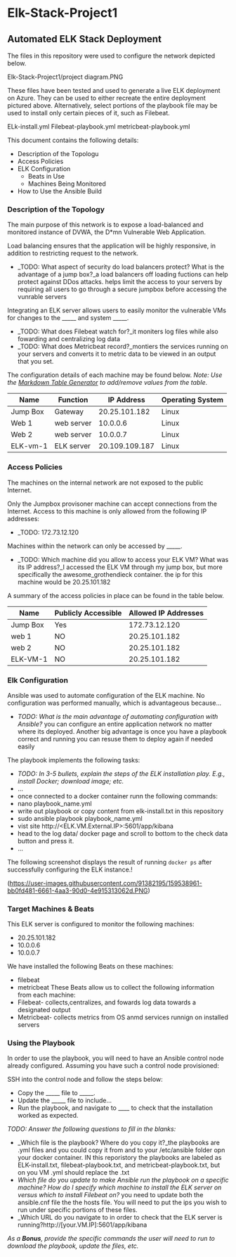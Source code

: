 # Elk-Stack-Project1
## Automated ELK Stack Deployment

The files in this repository were used to configure the network depicted below.

Elk-Stack-Project1/project diagram.PNG

These files have been tested and used to generate a live ELK deployment on Azure. They can be used to either recreate the entire deployment pictured above. Alternatively, select portions of the playbook file may be used to install only certain pieces of it, such as Filebeat.

  ELk-install.yml
  Filebeat-playbook.yml
  metricbeat-playbook.yml

This document contains the following details:
- Description of the Topologu
- Access Policies
- ELK Configuration
  - Beats in Use
  - Machines Being Monitored
- How to Use the Ansible Build


### Description of the Topology

The main purpose of this network is to expose a load-balanced and monitored instance of DVWA, the D*mn Vulnerable Web Application.

Load balancing ensures that the application will be highly responsive, in addition to restricting request to the network.
- _TODO: What aspect of security do load balancers protect? What is the advantage of a jump box?_a load balancers off loading fuctions can help protect against DDos attacks. helps limit the access to your servers by requiring all users to go through a secure jumpbox before accessing the vunrable servers

Integrating an ELK server allows users to easily monitor the vulnerable VMs for changes to the _____ and system _____.
- _TODO: What does Filebeat watch for?_it moniters log files while also fowarding and centralizing log data
- _TODO: What does Metricbeat record?_montiers the services running on your servers and converts it to metric data to be viewed in an output that you set.

The configuration details of each machine may be found below.
_Note: Use the [Markdown Table Generator](http://www.tablesgenerator.com/markdown_tables) to add/remove values from the table_.

| Name     | Function  | IP Address    | Operating System |
|----------|-----------|---------------|------------------|
| Jump Box | Gateway   | 20.25.101.182 | Linux            |
| Web 1    | web server| 10.0.0.6      | Linux            |
| Web 2    | web server| 10.0.0.7      | Linux            |
| ELK-vm-1 | ELK server| 20.109.109.187| Linux            |

### Access Policies

The machines on the internal network are not exposed to the public Internet. 

Only the Jumpbox provisoner machine can accept connections from the Internet. Access to this machine is only allowed from the following IP addresses:
- _TODO: 172.73.12.120

Machines within the network can only be accessed by _____.
- _TODO: Which machine did you allow to access your ELK VM? What was its IP address?_I accessed the ELK VM through my jump box, but more specifically the awesome_grothendieck container. the ip for this machine would be 20.25.101.182

A summary of the access policies in place can be found in the table below.

| Name     | Publicly Accessible | Allowed IP Addresses |
|----------|---------------------|----------------------|
| Jump Box | Yes                 | 172.73.12.120        |
| web 1    | NO                  | 20.25.101.182        |
| web 2    | NO                  | 20.25.101.182        |
| ELK-VM-1 | NO                  | 20.25.101.182        | 

### Elk Configuration

Ansible was used to automate configuration of the ELK machine. No configuration was performed manually, which is advantageous because...
- _TODO: What is the main advantage of automating configuration with Ansible?_ you can configure an entire application network no matter where its deployed. Another big advantage is once you have a playbook correct and running you can resuse them to deploy again if needed easily

The playbook implements the following tasks:
- _TODO: In 3-5 bullets, explain the steps of the ELK installation play. E.g., install Docker; download image; etc._
- ... 
- once connected to a docker container runn the following commands:
- nano playbook_name.yml
- write out playbook or copy content from elk-install.txt in this repository
- sudo ansible playbook playbook_name.yml
- vist site http://<ELK.VM.External.IP>:5601/app/kibana
- head to the log data/ docker page and scroll to bottom to the check data button and press it.
- ...

The following screenshot displays the result of running `docker ps` after successfully configuring the ELK instance.!

(https://user-images.githubusercontent.com/91382195/159538961-bb0fd481-6661-4aa3-90d0-4e915313062d.PNG)


### Target Machines & Beats
This ELK server is configured to monitor the following machines:
- 20.25.101.182
- 10.0.0.6
- 10.0.0.7

We have installed the following Beats on these machines:
- filebeat
- metricbeat
These Beats allow us to collect the following information from each machine:
- Filebeat- collects,centralizes, and fowards log data towards a designated output
- Metricbeat- collects metrics from OS anmd services runnign on installed servers

### Using the Playbook
In order to use the playbook, you will need to have an Ansible control node already configured. Assuming you have such a control node provisioned: 

SSH into the control node and follow the steps below:
- Copy the _____ file to _____.
- Update the _____ file to include...
- Run the playbook, and navigate to ____ to check that the installation worked as expected.

_TODO: Answer the following questions to fill in the blanks:_
- _Which file is the playbook? Where do you copy it?_the playbooks are .yml files and you could copy it from and to your /etc/ansible folder opn your docker container. IN this reporistory the playbooks are labeled as ELK-install.txt, filebeat-playbook.txt, and metricbeat-playbook.txt, but on you VM .yml should replace the .txt
- _Which file do you update to make Ansible run the playbook on a specific machine? How do I specify which machine to install the ELK server on versus which to install Filebeat on?_ you need to update both the ansible.cnf file the the hosts file. You will need to put the ips you wish to run under specific portions of these files.
- _Which URL do you navigate to in order to check that the ELK server is running?http://[your.VM.IP]:5601/app/kibana

_As a **Bonus**, provide the specific commands the user will need to run to download the playbook, update the files, etc._
